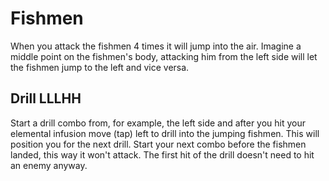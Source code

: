 # Fishmen

When you attack the fishmen 4 times it will jump into the air. Imagine a middle point on the fishmen's body, attacking him from the left side will let the fishmen jump to the left and vice versa.

## Drill LLLHH

Start a drill combo from, for example, the left side and after you hit your elemental infusion move (tap) left to drill into the jumping fishmen. This will position you for the next drill.
Start your next combo before the fishmen landed, this way it won't attack.
The first hit of the drill doesn't need to hit an enemy anyway.

